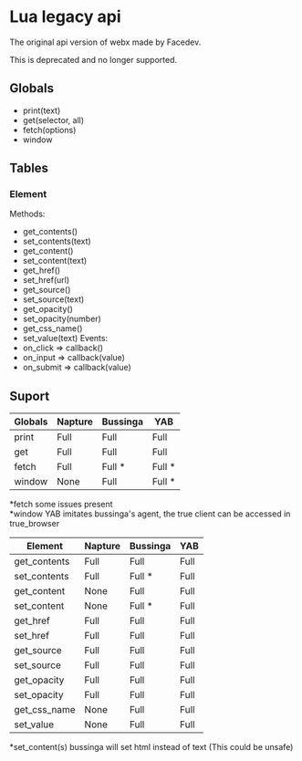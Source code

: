 # Lua legacy api
The original api version of webx made by Facedev.

<div class="notice deprecated">
  This is deprecated and no longer supported.
</div>

## Globals
- print(text)
- get(selector, all)
- fetch(options)
- window

## Tables
### Element
Methods:
- get_contents()
- set_contents(text)
- get_content()
- set_content(text)
- get_href()
- set_href(url)
- get_source()
- set_source(text)
- get_opacity()
- set_opacity(number)
- get_css_name()
- set_value(text)
Events:
- on_click => callback()
- on_input => callback(value)
- on_submit => callback(value)

## Suport

| Globals | Napture | Bussinga | YAB    |
| ------- | ------- | -------- | ------ |
| print   | Full    | Full     | Full   |
| get     | Full    | Full     | Full   |
| fetch   | Full    | Full *   | Full * |
| window  | None    | Full     | Full * |

*fetch some issues present\
*window YAB imitates bussinga's agent, the true client can be accessed in true_browser

| Element      | Napture | Bussinga | YAB  |
| ------------ | ------- | -------- | ---- |
| get_contents | Full    | Full     | Full |
| set_contents | Full    | Full *   | Full |
| get_content  | None    | Full     | Full |
| set_content  | None    | Full *   | Full |
| get_href     | Full    | Full     | Full |
| set_href     | Full    | Full     | Full |
| get_source   | Full    | Full     | Full |
| set_source   | Full    | Full     | Full |
| get_opacity  | Full    | Full     | Full |
| set_opacity  | Full    | Full     | Full |
| get_css_name | None    | Full     | Full |
| set_value    | None    | Full     | Full |

*set_content(s) bussinga will set html instead of text (This could be unsafe)